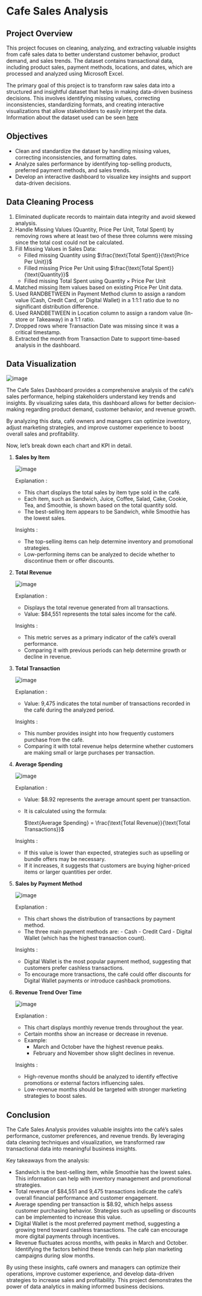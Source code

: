 # **Cafe Sales Analysis**

## **Project Overview**

This project focuses on cleaning, analyzing, and extracting valuable insights from café sales data to better understand customer behavior, product demand, and sales trends. The dataset contains transactional data, including product sales, payment methods, locations, and dates, which are processed and analyzed using Microsoft Excel.

The primary goal of this project is to transform raw sales data into a structured and insightful dataset that helps in making data-driven business decisions. This involves identifying missing values, correcting inconsistencies, standardizing formats, and creating interactive visualizations that allow stakeholders to easily interpret the data. Information about the dataset used can be seen [here](https://www.kaggle.com/datasets/ahmedmohamed2003/cafe-sales-dirty-data-for-cleaning-training)

## **Objectives**

- Clean and standardize the dataset by handling missing values, correcting inconsistencies, and formatting dates.
- Analyze sales performance by identifying top-selling products, preferred payment methods, and sales trends.
- Develop an interactive dashboard to visualize key insights and support data-driven decisions.

## **Data Cleaning Process**

1. Eliminated duplicate records to maintain data integrity and avoid skewed analysis.
2. Handle Missing Values (Quantity, Price Per Unit, Total Spent) by removing rows where at least two of these three columns were missing since the total cost could not be calculated.
3. Fill Missing Values in Sales Data:
    - Filled missing Quantity using $\frac{\text{Total Spent}}{\text{Price Per Unit}}$
    - Filled missing Price Per Unit using $\frac{\text{Total Spent}}{\text{Quantity}}$
    - Filled missing Total Spent using $\text{Quantity} \times \text{Price Per Unit}$
4. Matched missing Item values based on existing Price Per Unit data.
5. Used RANDBETWEEN in Payment Method clumn to assign a random value (Cash, Credit Card, or Digital Wallet) in a 1:1:1 ratio due to no significant distribution difference.
6. Used RANDBETWEEN in Location column to assign a random value (In-store or Takeaway) in a 1:1 ratio.
7. Dropped rows where Transaction Date was missing since it was a critical timestamp.
8. Extracted the month from Transaction Date to support time-based analysis in the dashboard.

## **Data Visualization**

![image](https://github.com/user-attachments/assets/c45a4054-3046-4741-86d6-7aaf7387e0c1)

The Cafe Sales Dashboard provides a comprehensive analysis of the café’s sales performance, helping stakeholders understand key trends and insights. By visualizing sales data, this dashboard allows for better decision-making regarding product demand, customer behavior, and revenue growth.

By analyzing this data, café owners and managers can optimize inventory, adjust marketing strategies, and improve customer experience to boost overall sales and profitability.

Now, let’s break down each chart and KPI in detail.

1. **Sales by Item**

   ![image](https://github.com/user-attachments/assets/7c72378b-6b12-4abc-92c3-ac97998e9a28)

   Explanation :
   - This chart displays the total sales by item type sold in the café.
   - Each item, such as Sandwich, Juice, Coffee, Salad, Cake, Cookie, Tea, and Smoothie, is shown based on the total quantity sold.
   - The best-selling item appears to be Sandwich, while Smoothie has the lowest sales.
   
   Insights :
   - The top-selling items can help determine inventory and promotional strategies.
   - Low-performing items can be analyzed to decide whether to discontinue them or offer discounts.
   
2. **Total Revenue**

   ![image](https://github.com/user-attachments/assets/e46027ef-633b-4b51-bebd-c9d629214acf)

   Explanation :
   - Displays the total revenue generated from all transactions.
   - Value: $84,551 represents the total sales income for the café.
   
   Insights :
   - This metric serves as a primary indicator of the café’s overall performance.
   - Comparing it with previous periods can help determine growth or decline in revenue.
   
3. **Total Transaction**

   ![image](https://github.com/user-attachments/assets/5e4b3d8b-52ca-4a42-8f62-98d3645b0f2e)

   Explanation :
   - Value: 9,475 indicates the total number of transactions recorded in the café during the analyzed period.
   
   Insights :
   - This number provides insight into how frequently customers purchase from the café.
   - Comparing it with total revenue helps determine whether customers are making small or large purchases per transaction.
   
4. **Average Spending**

   ![image](https://github.com/user-attachments/assets/7a1f50ab-e2b2-4e21-81fe-6c7970b64c14)

   Explanation :
   - Value: $8.92 represents the average amount spent per transaction.
   - It is calculated using the formula:

      $\text{Average Spending} = \frac{\text{Total Revenue}}{\text{Total Transactions}}$
   
   Insights :
   - If this value is lower than expected, strategies such as upselling or bundle offers may be necessary.
   - If it increases, it suggests that customers are buying higher-priced items or larger quantities per order.
   
5. **Sales by Payment Method**

   ![image](https://github.com/user-attachments/assets/25c203a0-2cc6-409d-b79d-1fb59797afd1)

   Explanation :
   - This chart shows the distribution of transactions by payment method.
   - The three main payment methods are:
         - Cash
         - Credit Card
         - Digital Wallet (which has the highest transaction count).
   
   Insights :
   - Digital Wallet is the most popular payment method, suggesting that customers prefer cashless transactions.
   - To encourage more transactions, the café could offer discounts for Digital Wallet payments or introduce cashback promotions.
   
6. **Revenue Trend Over Time**

   ![image](https://github.com/user-attachments/assets/f9b473dd-2821-4a8e-a293-c7e4381501e6)

   Explanation :
   - This chart displays monthly revenue trends throughout the year.
   - Certain months show an increase or decrease in revenue.
   - Example:
       - March and October have the highest revenue peaks.
       - February and November show slight declines in revenue.
   
   Insights :
   - High-revenue months should be analyzed to identify effective promotions or external factors influencing sales.
   - Low-revenue months should be targeted with stronger marketing strategies to boost sales.

## **Conclusion**

The Cafe Sales Analysis provides valuable insights into the café’s sales performance, customer preferences, and revenue trends. By leveraging data cleaning techniques and visualization, we transformed raw transactional data into meaningful business insights.

Key takeaways from the analysis:

- Sandwich is the best-selling item, while Smoothie has the lowest sales. This information can help with inventory management and promotional strategies.
- Total revenue of $84,551 and 9,475 transactions indicate the café’s overall financial performance and customer engagement.
- Average spending per transaction is $8.92, which helps assess customer purchasing behavior. Strategies such as upselling or discounts can be implemented to increase this value.
- Digital Wallet is the most preferred payment method, suggesting a growing trend toward cashless transactions. The café can encourage more digital payments through incentives.
- Revenue fluctuates across months, with peaks in March and October. Identifying the factors behind these trends can help plan marketing campaigns during slow months.

By using these insights, café owners and managers can optimize their operations, improve customer experience, and develop data-driven strategies to increase sales and profitability. This project demonstrates the power of data analytics in making informed business decisions.
